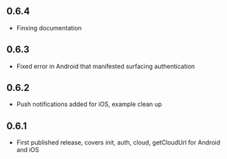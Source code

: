 ## 0.6.4

* Finxing documentation

## 0.6.3

* Fixed error in Android that manifested surfacing authentication

## 0.6.2

* Push notifications added for iOS, example clean up

## 0.6.1

* First published release, covers init, auth, cloud, getCloudUrl for Android and iOS
